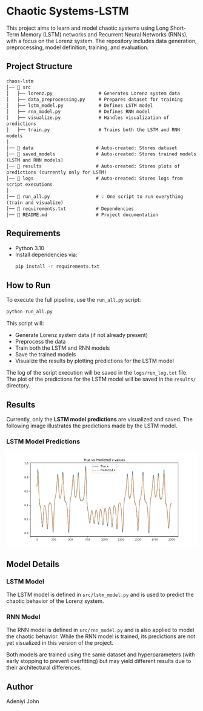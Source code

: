 # Chaotic Systems-LSTM

This project aims to learn and model chaotic systems using Long Short-Term Memory (LSTM) networks and Recurrent Neural Networks (RNNs), with a focus on the Lorenz system. The repository includes data generation, preprocessing, model definition, training, and evaluation.

## Project Structure

```
chaos-lstm
│── 📂 src
│   ├── lorenz.py                 # Generates Lorenz system data
│   ├── data_preprocessing.py     # Prepares dataset for training
│   ├── lstm_model.py             # Defines LSTM model
│   ├── rnn_model.py              # Defines RNN model
│   ├── visualize.py              # Handles visualization of predictions
│   ├── train.py                  # Trains both the LSTM and RNN models
│
│── 📂 data                       # Auto-created: Stores dataset  
│── 📂 saved_models               # Auto-created: Stores trained models (LSTM and RNN models)
│── 📂 results                    # Auto-created: Stores plots of predictions (currently only for LSTM)
│── 📂 logs                       # Auto-created: Stores logs from script executions
│
│── 📜 run_all.py                 # 💡 One script to run everything (train and visualize)
│── 📜 requirements.txt           # Dependencies 
│── 📜 README.md                  # Project documentation

```

## Requirements

- Python 3.10
- Install dependencies via:
  ```bash
  pip install -r requirements.txt
  ```

## How to Run

To execute the full pipeline, use the `run_all.py` script:
```bash
python run_all.py
```
This script will:
- Generate Lorenz system data (if not already present)
- Preprocess the data
- Train both the LSTM and RNN models
- Save the trained models
- Visualize the results by plotting predictions for the LSTM model

The log of the script execution will be saved in the `logs/run_log.txt` file. The plot of the predictions for the LSTM model will be saved in the `results/` directory.

## Results

Currently, only the **LSTM model predictions** are visualized and saved. The following image illustrates the predictions made by the LSTM model.

### LSTM Model Predictions

![LSTM Predictions](results/lstm_model_predictions.png)

## Model Details

### LSTM Model
The LSTM model is defined in `src/lstm_model.py` and is used to predict the chaotic behavior of the Lorenz system.

### RNN Model
The RNN model is defined in `src/rnn_model.py` and is also applied to model the chaotic behavior. While the RNN model is trained, its predictions are not yet visualized in this version of the project.

Both models are trained using the same dataset and hyperparameters (with early stopping to prevent overfitting) but may yield different results due to their architectural differences.

## Author
Adeniyi John